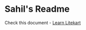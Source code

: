 # Sahil's Readme

Check this document - [Learn Litekart](https://docs.google.com/document/d/1KSIfoeMkdIjRb2nAweocDhjTRuPwkb6oSV3yDXLUIww/edit?tab=t.0)
